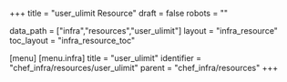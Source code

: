 +++
title = "user_ulimit Resource"
draft = false
robots = ""

data_path = ["infra","resources","user_ulimit"]
layout = "infra_resource"
toc_layout = "infra_resource_toc"

[menu]
  [menu.infra]
    title = "user_ulimit"
    identifier = "chef_infra/resources/user_ulimit"
    parent = "chef_infra/resources"
+++

<!-- The contents of this page are automatically generated from the user_ulimit.yaml file in the data/infra/resources directory. -->
<!-- To suggest a change, edit the https://github.com/chef/chef/blob/main/lib/chef/resource/user_ulimit.rb file and submit a pull request to the https://github.com/chef/chef repository. -->
<!-- markdownlint-disable-file -->
